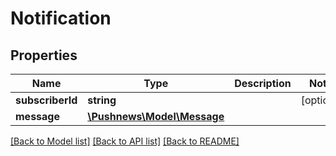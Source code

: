 # Notification

## Properties
Name | Type | Description | Notes
------------ | ------------- | ------------- | -------------
**subscriberId** | **string** |  | [optional] 
**message** | [**\Pushnews\Model\Message**](Message.md) |  | 

[[Back to Model list]](../README.md#documentation-for-models) [[Back to API list]](../README.md#documentation-for-api-endpoints) [[Back to README]](../README.md)


